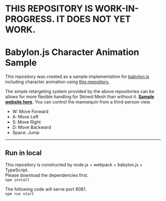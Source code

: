 # THIS REPOSITORY IS WORK-IN-PROGRESS. IT DOES NOT YET WORK.
# Babylon.js Character Animation Sample 
This repository was created as a sample implementation for [babylon.js](https://www.babylonjs.com) including character animation using [this repository.](https://github.com/udemegane?tab=repositories)

The simple retargeting system provided by the above repositories can be allows for more flexible handling for Skined Mesh than without it.
[**Sample website here**](). You can control the mannequin from a third-person view.
- W:     Move Forward 
- A:     Move Left
- S:     Move Right
- D:     Move Backward
- Space: Jump

---
## Run in local

This repository is constructed by node.js + webpack + babylon.js + TypeScript.  
Please download the dependencies first.  
`npm install`

The following code will serve port 8081.  
`npm run start`